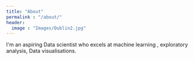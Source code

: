 ```yaml
---
title: "About"
permalink : "/about/"
header:
  image : "Images/Dublin2.jpg"
---
```

I'm an aspiring Data scientist who excels at machine learning , exploratory analysis, Data visualisations.  
